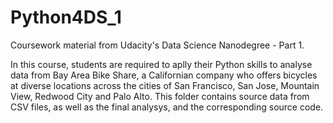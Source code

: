 # Python4DS_1
Coursework material from Udacity's Data Science Nanodegree - Part 1.

In this course, students are required to aplly their Python skills to analyse data from Bay Area Bike Share, a Californian company who offers bicycles at diverse locations across the cities of San Francisco, San Jose, Mountain View, Redwood City and Palo Alto.
This folder contains source data from CSV files, as well as the final analysys, and the corresponding source code.
